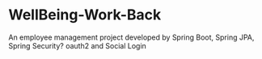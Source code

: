 # WellBeing-Work-Back
An employee management project developed by Spring Boot, Spring JPA, Spring Security? oauth2 and Social Login
